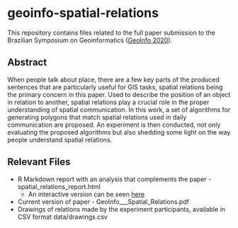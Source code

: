 # geoinfo-spatial-relations

This repository contains files related to the full paper submission to the
Brazilian Symposium on Geoinformatics ([GeoInfo 2020](http://www.geoinfo.info/geoinfo2020/)).

## Abstract
When people talk about place, there are a few key parts of the produced sentences that are particularly useful for GIS tasks,
spatial relations being the primary concern in this paper. Used to describe the position of an object in relation to another,
spatial relations play a crucial role in the proper understanding of spatial communication. In this work, a set of algorithms 
for generating polygons that match spatial relations used in daily communication are proposed. An experiment is then conducted,
not only evaluating the proposed algorithms but also shedding some light on the way people understand spatial relations.

## Relevant Files
- R Markdown report with an analysis that complements the paper - spatial_relations_report.html
  - An interactive version can be seen [here](https://rpubs.com/jslucassf/653241)
- Current version of paper - GeoInfo___Spatial_Relations.pdf
- Drawings of relations made by the experiment participants, available in CSV format data/drawings.csv
